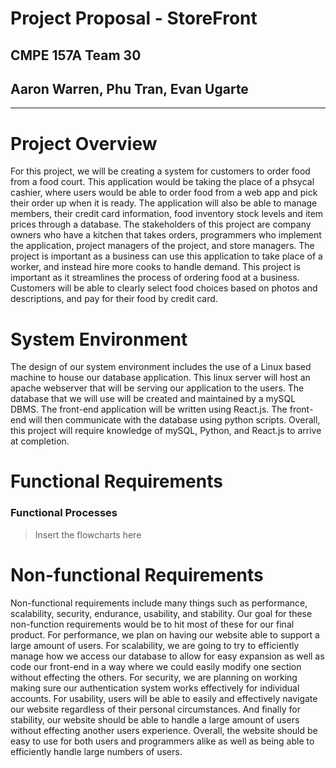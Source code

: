# Project Proposal - StoreFront

## CMPE 157A Team 30

## Aaron Warren, Phu Tran, Evan Ugarte

---

# Project Overview

For this project, we will be creating a system for customers to order food from a food court. This application would be taking the place of a phsycal cashier, where users would be able to order food from a web app and pick their order up when it is ready. The application will also be able to manage members, their credit card information, food inventory stock levels and item prices through a database. The stakeholders of this project are company owners who have a kitchen that takes orders, programmers who implement the application, project managers of the project, and store managers. The project is important as a business can use this application to take place of a worker, and instead hire more cooks to handle demand. This project is important as it streamlines the process of ordering food at a business. Customers will be able to clearly select food choices based on photos and descriptions, and pay for their food by credit card.


# System Environment

The design of our system environment includes the use of a Linux based machine to house our database application. This linux server will host an apache webserver that will be serving our application to the users. The database that we will use will be created and maintained by a mySQL DBMS. The front-end application will be written using React.js. The front-end will then communicate with the database using python scripts. Overall, this project will require knowledge of mySQL, Python, and React.js to arrive at completion. 

# Functional Requirements

### Functional Processes

>Insert the flowcharts here

# Non-functional Requirements

Non-functional requirements include many things such as performance, scalability, security, endurance, usability, and stability. Our goal for these non-function requirements would be to hit most of these for our final product. For performance, we plan on having our website able to support a large amount of users. For scalability, we are going to try to efficiently manage how we access our database to allow for easy expansion as well as code our front-end in a way where we could easily modify one section without effecting the others. For security, we are planning on working making sure our authentication system works effectively for individual accounts. For usability, users will be able to easily and effectively navigate our website regardless of their personal circumstances. And finally for stability, our website should be able to handle a large amount of users without effecting another users experience. Overall, the website should be easy to use for both users and programmers alike as well as being able to efficiently handle large numbers of users.
